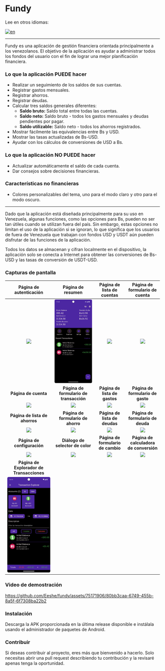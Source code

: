 # Fundy

Lee en otros idiomas:

[![en](https://img.shields.io/badge/lang-en-blue.svg)](https://github.com/Eeshe/fundy/blob/main/README.md)

---

Fundy es una aplicación de gestión financiera orientada principalmente a los venezolanos. El
objetivo de la aplicación es ayudar a administrar todos los fondos del usuario con el fin de lograr
una mejor planificación financiera.

### Lo que la aplicación PUEDE hacer

- Realizar un seguimiento de los saldos de sus cuentas.
- Registrar gastos mensuales.
- Registrar ahorros.
- Registrar deudas.
- Calcular tres saldos generales diferentes:
    - **Saldo bruto:** Saldo total entre todas las cuentas.
    - **Saldo neto:** Saldo bruto - todos los gastos mensuales y deudas pendientes por pagar.
    - **Saldo utilizable:** Saldo neto - todos los ahorros registrados.
- Mostrar fácilmente las equivalencias entre Bs y USD.
- Mostrar las tasas actualizadas de Bs-USD.
- Ayudar con los cálculos de conversiones de USD a Bs.

### Lo que la aplicación NO PUEDE hacer

- Actualizar automáticamente el saldo de cada cuenta.
- Dar consejos sobre decisiones financieras.

### Características no financieras

- Colores personalizables del tema, uno para el modo claro y otro para el modo oscuro.

----

Dado que la aplicación está diseñada principalmente para su uso en Venezuela, algunas funciones,
como las opciones para Bs, pueden no ser tan útiles cuando se utilizan fuera del país. Sin
embargo, estas opciones no limitan el uso de la aplicación si se ignoran, lo que significa que los
usuarios de fuera de Venezuela que trabajan con fondos USD y USDT aún pueden disfrutar de las
funciones de la aplicación.

Todos los datos se almacenan y cifran localmente en el dispositivo, la aplicación solo se conecta a
Internet para obtener las conversiones de Bs-USD y las tasas de conversión de USDT-USD.

### Capturas de pantalla

|                                     Página de autenticación                                      |                                      Página de resumen                                       |                                Página de lista de cuentas                                 |                                  Página de formulario de cuenta                                   |
|:------------------------------------------------------------------------------------------------:|:--------------------------------------------------------------------------------------------:|:-----------------------------------------------------------------------------------------:|:-------------------------------------------------------------------------------------------------:|
|    ![](https://github.com/Eeshe/fundy/blob/main/screenshots/authentication_page.png?raw=true)    |     ![](https://github.com/Eeshe/fundy/blob/main/screenshots/overview_page.png?raw=true)     | ![](https://github.com/Eeshe/fundy/blob/main/screenshots/account_list_page.png?raw=true)  |     ![](https://github.com/Eeshe/fundy/blob/main/screenshots/account_form_page.png?raw=true)      |
|                                       **Página de cuenta**                                       |                           **Página de formulario de transacción**                            |                               **Página de lista de gastos**                               |                                 **Página de formulario de gasto**                                 |
|       ![](https://github.com/Eeshe/fundy/blob/main/screenshots/account_page.png?raw=true)        | ![](https://github.com/Eeshe/fundy/blob/main/screenshots/transaction_form_page.png?raw=true) | ![](https://github.com/Eeshe/fundy/blob/main/screenshots/account_list_page.png?raw=true)  |     ![](https://github.com/Eeshe/fundy/blob/main/screenshots/expense_form_page.png?raw=true)      |
|                                  **Página de lista de ahorros**                                  |                              **Página de formulario de ahorro**                              |                               **Página de lista de deudas**                               |                                 **Página de formulario de deuda**                                 |
|     ![](https://github.com/Eeshe/fundy/blob/main/screenshots/saving_list_page.png?raw=true)      |   ![](https://github.com/Eeshe/fundy/blob/main/screenshots/saving_form_page.png?raw=true)    |   ![](https://github.com/Eeshe/fundy/blob/main/screenshots/debt_list_page.png?raw=true)   |       ![](https://github.com/Eeshe/fundy/blob/main/screenshots/debt_form_page.png?raw=true)       |
|                                   **Página de configuración**                                    |                               **Diálogo de selector de color**                               |                            **Página de formulario de cambio**                             |                              **Página de calculadora de conversión**                              |
|       ![](https://github.com/Eeshe/fundy/blob/main/screenshots/settings_page.png?raw=true)       |  ![](https://github.com/Eeshe/fundy/blob/main/screenshots/color_picker_dialog.png?raw=true)  | ![](https://github.com/Eeshe/fundy/blob/main/screenshots/exchange_form_page.png?raw=true) | ![](https://github.com/Eeshe/fundy/blob/main/screenshots/conversion_calculator_page.png?raw=true) |
|                            **Página de Explorador de Transacciones**                             |
| ![](https://github.com/Eeshe/fundy/blob/main/screenshots/transaction_explorer_page.png?raw=true) |

### Video de demostración

https://github.com/Eeshe/fundy/assets/75171906/80bb3caa-6749-455b-8a5f-6f7308ba22b2

### Instalación

Descarga la APK proporcionada en la última release disponible e instálala usando el administrador de
paquetes de Android.

### Contribuir

Si deseas contribuir al proyecto, eres más que bienvenido a hacerlo. Solo necesitas abrir una
pull request describiendo tu contribución y la revisaré apenas tenga la oportunidad.